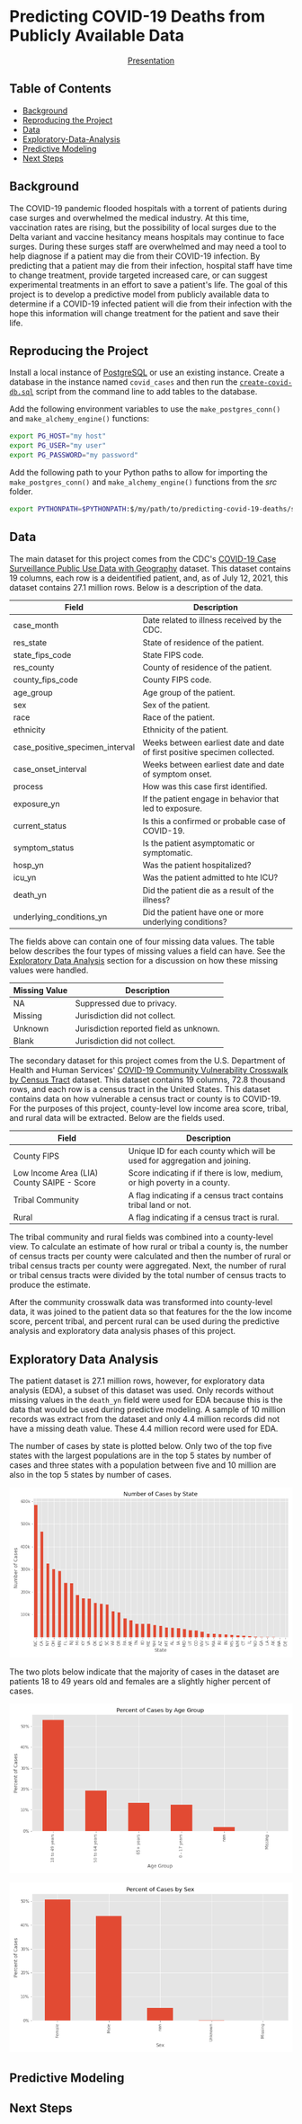# Predicting COVID-19 Deaths from Publicly Available Data

<p align="center">
  <a href="https://docs.google.com/presentation/d/1ZuryGxy18rZlF7Ga8g-YR7_lhyIDFDDxJe-eabr94FM/edit?usp=sharing">Presentation</a>
</p>

## Table of Contents
- [Background](#background)
- [Reproducing the Project](#reproducing-the-project)
- [Data](#data)
- [Exploratory-Data-Analysis](#exploratory-data-analysis)
- [Predictive Modeling](#predictive-modeling)
- [Next Steps](#next-steps)

## Background
The COVID-19 pandemic flooded hospitals with a torrent of patients during case surges and overwhelmed the medical industry. At this time, vaccination rates are rising, but the possibility of local surges due to the Delta variant and vaccine hesitancy means hospitals may continue to face surges. During these surges staff are overwhelmed and may need a tool to help diagnose if a patient may die from their COVID-19 infection. By predicting that a patient may die from their infection, hospital staff have time to change treatment, provide targeted increased care, or can suggest experimental treatments in an effort to save a patient's life. The goal of this project is to develop a predictive model from publicly available data to determine if a COVID-19 infected patient will die from their infection with the hope this information will change treatment for the patient and save their life.

## Reproducing the Project
Install a local instance of [PostgreSQL](https://www.postgresql.org/download/) or use an existing instance. Create a database in the instance named `covid_cases` and then run the [`create-covid-db.sql`](https://github.com/jkh-code/predicting-covid-19-deaths/blob/main/sql/create-covid-db.sql) script from the command line to add tables to the database.

Add the following environment variables to use the `make_postgres_conn()` and `make_alchemy_engine()` functions:

```sh
export PG_HOST="my host"
export PG_USER="my user"
export PG_PASSWORD="my password"
```

Add the following path to your Python paths to allow for importing the `make_postgres_conn()` and `make_alchemy_engine()` functions from the *src* folder.

```sh
export PYTHONPATH=$PYTHONPATH:$/my/path/to/predicting-covid-19-deaths/src/
```

## Data
The main dataset for this project comes from the CDC's [COVID-19 Case Surveillance Public Use Data with Geography](https://data.cdc.gov/Case-Surveillance/COVID-19-Case-Surveillance-Public-Use-Data-with-Ge/n8mc-b4w4) dataset. This dataset contains 19 columns, each row is a deidentified patient, and, as of July 12, 2021, this dataset contains 27.1 million rows. Below is a description of the data.

| Field  | Description |
| ------------- | ------------- |
| case_month | Date related to illness received by the CDC. |
| res_state | State of residence of the patient. |
| state_fips_code | State FIPS code. |
| res_county | County of residence of the patient. |
| county_fips_code | County FIPS code. |
| age_group | Age group of the patient. |
| sex | Sex of the patient. |
| race | Race of the patient. |
| ethnicity | Ethnicity of the patient. |
| case_positive_specimen_interval | Weeks between earliest date and date of first positive specimen collected. |
| case_onset_interval | Weeks between earliest date and date of symptom onset. |
| process | How was this case first identified. |
| exposure_yn | If the patient engage in behavior that led to exposure. |
| current_status | Is this a confirmed or probable case of COVID-19. |
| symptom_status | Is the patient asymptomatic or symptomatic. |
| hosp_yn | Was the patient hospitalized? |
| icu_yn | Was the patient admitted to hte ICU? |
| death_yn | Did the patient die as a result of the illness? |
| underlying_conditions_yn | Did the patient have one or more underlying conditions? |

The fields above can contain one of four missing data values. The table below describes the four types of missing values a field can have. See the [Exploratory Data Analysis](#exploratory-data-analysis) section for a discussion on how these missing values were handled.

| Missing Value  | Description |
| ------------- | ------------- |
| NA | Suppressed due to privacy. |
| Missing | Jurisdiction did not collect. |
| Unknown | Jurisdiction reported field as unknown. |
| Blank | Jurisdiction did not collect. |

The secondary dataset for this project comes from the U.S. Department of Health and Human Services' [COVID-19 Community Vulnerability Crosswalk by Census Tract](https://healthdata.gov/Health/COVID-19-Community-Vulnerability-Crosswalk-Crosswa/x2y5-9muu) dataset. This dataset contains 19 columns, 72.8 thousand rows, and each row is a census tract in the United States. This dataset contains data on how vulnerable a census tract or county is to COVID-19. For the purposes of this project, county-level low income area score, tribal, and rural data will be extracted. Below are the fields used.

| Field  | Description |
| ------------- | ------------- |
| County FIPS  | Unique ID for each county which will be used for aggregation and joining. |
| Low Income Area (LIA) County SAIPE - Score | Score indicating if if there is low, medium, or high poverty in a county. |
| Tribal Community | A flag indicating if a census tract contains tribal land or not. |
| Rural | A flag indicating if a census tract is rural. |

The tribal community and rural fields was combined into a county-level view. To calculate an estimate of how rural or tribal a county is, the number of census tracts per county were calculated and then the number of rural or tribal census tracts per county were aggregated. Next, the number of rural or tribal census tracts were divided by the total number of census tracts to produce the estimate.

After the community crosswalk data was transformed into county-level data, it was joined to the patient data so that features for the the low income score, percent tribal, and percent rural can be used during the predictive analysis and exploratory data analysis phases of this project.

## Exploratory Data Analysis
The patient dataset is 27.1 million rows, however, for exploratory data analysis (EDA), a subset of this dataset was used. Only records without missing values in the `death_yn` field were used for EDA because this is the data that would be used during predictive modeling. A sample of 10 million records was extract from the dataset and only 4.4 million records did not have a missing death value. These 4.4 million record were used for EDA.

The number of cases by state is plotted below. Only two of the top five states with the largest populations are in the top 5 states by number of cases and three states with a population between five and 10 million are also in the top 5 states by number of cases.

![cases by state](images/number-cases-by-state.png)

The two plots below indicate that the majority of cases in the dataset are patients 18 to 49 years old and females are a slightly higher percent of cases.

![percent cases by age group](images/percent-cases-age-group.png)

![percent cases by sex](images/percent-cases-sex.png)



## Predictive Modeling


## Next Steps
